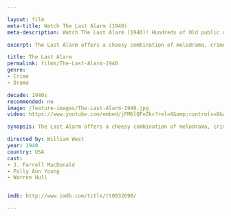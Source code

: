 ```yaml
---

layout: film
meta-title: Watch The Last Alarm (1940)
meta-description: Watch The Last Alarm (1940)! Hundreds of Old public domain movies at La Filmothèque.

excerpt: The Last Alarm offers a cheesy combination of melodrama, crime and comedy.  J. Farrell McDonald plays A veteran fireman who is forced to retire by the Fire Department but still yearns for action. Luckily, he is soon hired by a young insurance investigator to look into series of arsons.

title: The Last Alarm
permalink: films/The-Last-Alarm-1940
genre:
- Crime
- Drama

decade: 1940s
recommended: no
image: /feature-images/The-Last-Alarm-1940.jpg
video: https://www.youtube.com/embed/jFM6lQFnZkc?rel=0&amp;controls=0&amp;showinfo=0

synopsis: The Last Alarm offers a cheesy combination of melodrama, crime and comedy.  J. Farrell McDonald plays A veteran fireman who is forced to retire by the Fire Department but still yearns for action. Luckily, he is soon hired by a young insurance investigator to look into series of arsons.

directed by: William West
year: 1940
country: USA
cast:
- J. Farrell MacDonald
- Polly Ann Young
- Warren Hull


imdb: http://www.imdb.com/title/tt0032690/

---
```


